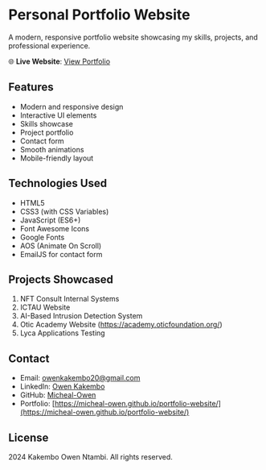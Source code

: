 # Personal Portfolio Website

A modern, responsive portfolio website showcasing my skills, projects, and professional experience.

🌐 **Live Website**: [View Portfolio](https://micheal-owen.github.io/portfolio-website/)

## Features

- Modern and responsive design
- Interactive UI elements
- Skills showcase
- Project portfolio
- Contact form
- Smooth animations
- Mobile-friendly layout

## Technologies Used

- HTML5
- CSS3 (with CSS Variables)
- JavaScript (ES6+)
- Font Awesome Icons
- Google Fonts
- AOS (Animate On Scroll)
- EmailJS for contact form

## Projects Showcased

1. NFT Consult Internal Systems
2. ICTAU Website
3. AI-Based Intrusion Detection System
4. Otic Academy Website (https://academy.oticfoundation.org/)
5. Lyca Applications Testing

## Contact

- Email: owenkakembo20@gmail.com
- LinkedIn: [Owen Kakembo](https://www.linkedin.com/in/owen-kakembo-750813242/)
- GitHub: [Micheal-Owen](https://github.com/Micheal-Owen)
- Portfolio: [https://micheal-owen.github.io/portfolio-website/](https://micheal-owen.github.io/portfolio-website/)

## License

 2024 Kakembo Owen Ntambi. All rights reserved.
